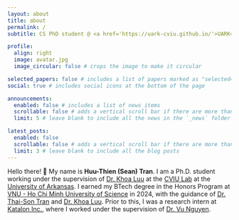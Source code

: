 ```yaml
---
layout: about
title: about
permalink: /
subtitle: CS PhD student @ <a href='https://uark-cviu.github.io/'>UARK</a>.

profile:
  align: right
  image: avatar.jpg
  image_circular: false # crops the image to make it circular

selected_papers: false # includes a list of papers marked as "selected={true}"
social: true # includes social icons at the bottom of the page

announcements:
  enabled: false # includes a list of news items
  scrollable: false # adds a vertical scroll bar if there are more than 3 news items
  limit: 5 # leave blank to include all the news in the `_news` folder

latest_posts:
  enabled: false
  scrollable: false # adds a vertical scroll bar if there are more than 3 new posts items
  limit: 3 # leave blank to include all the blog posts
---
```


Hello there! 👋 My name is **Huu-Thien (Sean) Tran**. I am a Ph.D. student working under the supervision of <a href="https://scholar.google.com/citations?user=JPAl8-gAAAAJ">Dr. Khoa Luu</a> at the <a href='https://uark-cviu.github.io/'>CVIU Lab</a> at the <a href="https://www.uark.edu/">University of Arkansas</a>. I earned my BTech degree in the Honors Program at <a href="https://en.hcmus.edu.vn/">VNU - Ho Chi Minh University of Science</a> in 2024, with the guidance of <a href="https://www.fit.hcmus.edu.vn/~ttson/">Dr. Thai-Son Tran</a> and <a href="https://scholar.google.com/citations?user=JPAl8-gAAAAJ">Dr. Khoa Luu</a>. Prior to this, I was a research intern at <a href="https://katalon.com/">Katalon Inc.</a>, where I worked under the supervision of <a href="https://nguyenvvu.net/">Dr. Vu Nguyen</a>.